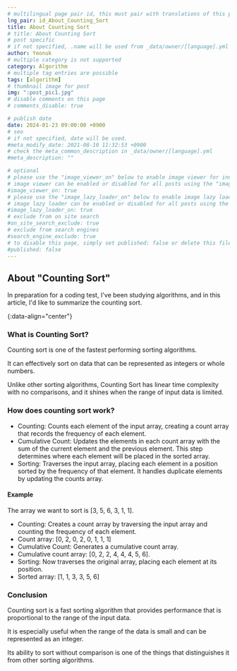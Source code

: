 ```yaml
---
# multilingual page pair id, this must pair with translations of this page. (This name must be unique)
lng_pair: id_About_Counting_Sort
title: About Counting Sort
# title: About Counting Sort
# post specific
# if not specified, .name will be used from _data/owner/[language].yml
author: Yeonuk
# multiple category is not supported
category: Algorithm
# multiple tag entries are possible
tags: [algorithm]
# thumbnail image for post
img: ":post_pic1.jpg"
# disable comments on this page
# comments_disable: true

# publish date
date: 2024-01-23 09:00:00 +0900
# seo
# if not specified, date will be used.
#meta_modify_date: 2021-08-10 11:32:53 +0900
# check the meta_common_description in _data/owner/[language].yml
#meta_description: ""

# optional
# please use the "image_viewer_on" below to enable image viewer for individual pages or posts (_posts/ or [language]/_posts folders).
# image viewer can be enabled or disabled for all posts using the "image_viewer_posts: true" setting in _data/conf/main.yml.
#image_viewer_on: true
# please use the "image_lazy_loader_on" below to enable image lazy loader for individual pages or posts (_posts/ or [language]/_posts folders).
# image lazy loader can be enabled or disabled for all posts using the "image_lazy_loader_posts: true" setting in _data/conf/main.yml.
#image_lazy_loader_on: true
# exclude from on site search
#on_site_search_exclude: true
# exclude from search engines
#search_engine_exclude: true
# to disable this page, simply set published: false or delete this file
#published: false
---
```


<!-- outline-start -->

## About "Counting Sort"

In preparation for a coding test, I've been studying algorithms, and in this article, I'd like to summarize the counting sort.

{:data-align="center"}

<!-- outline-end -->

### What is Counting Sort?

Counting sort is one of the fastest performing sorting algorithms.

It can effectively sort on data that can be represented as integers or whole numbers.

Unlike other sorting algorithms, Counting Sort has linear time complexity with no comparisons, and it shines when the range of input data is limited.

### How does counting sort work?

- Counting: Counts each element of the input array, creating a count array that records the frequency of each element.
- Cumulative Count: Updates the elements in each count array with the sum of the current element and the previous element. This step determines where each element will be placed in the sorted array.
- Sorting: Traverses the input array, placing each element in a position sorted by the frequency of that element. It handles duplicate elements by updating the counts array.

#### Example

The array we want to sort is [3, 5, 6, 3, 1, 1].

- Counting: Creates a count array by traversing the input array and counting the frequency of each element.
- Count array: [0, 2, 0, 2, 0, 1, 1, 1]
- Cumulative Count: Generates a cumulative count array.
- Cumulative count array: [0, 2, 2, 4, 4, 4, 5, 6].
- Sorting: Now traverses the original array, placing each element at its position.
- Sorted array: [1, 1, 3, 3, 5, 6]

### Conclusion

Counting sort is a fast sorting algorithm that provides performance that is proportional to the range of the input data.

It is especially useful when the range of the data is small and can be represented as an integer.

Its ability to sort without comparison is one of the things that distinguishes it from other sorting algorithms.
